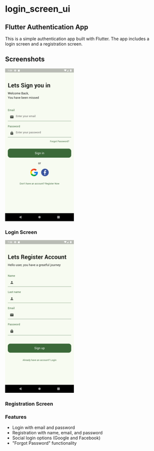 # login_screen_ui

## Flutter Authentication App
This is a simple authentication app built with Flutter. The app includes a login screen and a registration screen.

## Screenshots
<img src="./screenshots/Screenshot_s1.png" height="500em" />

### Login Screen
<img src="./screenshots/Screenshot_s2.png" height="500em" />


### Registration Screen

### Features
- Login with email and password
- Registration with name, email, and password
- Social login options (Google and Facebook)
- "Forgot Password" functionality